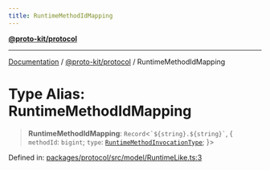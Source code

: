 ```yaml
---
title: RuntimeMethodIdMapping
---
```


[**@proto-kit/protocol**](../README.md)

***

[Documentation](../../../README.md) / [@proto-kit/protocol](../README.md) / RuntimeMethodIdMapping

# Type Alias: RuntimeMethodIdMapping

> **RuntimeMethodIdMapping**: `Record`\<`` `${string}.${string}` ``, \{ `methodId`: `bigint`; `type`: [`RuntimeMethodInvocationType`](RuntimeMethodInvocationType.md); \}\>

Defined in: [packages/protocol/src/model/RuntimeLike.ts:3](https://github.com/proto-kit/framework/blob/4d6b3b6da51b3edee0fbf25ce72c1f59ec61e891/packages/protocol/src/model/RuntimeLike.ts#L3)
